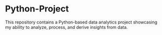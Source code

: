 # Python-Project
This repository contains a Python-based data analytics project showcasing my ability to analyze, process, and derive insights from data.
